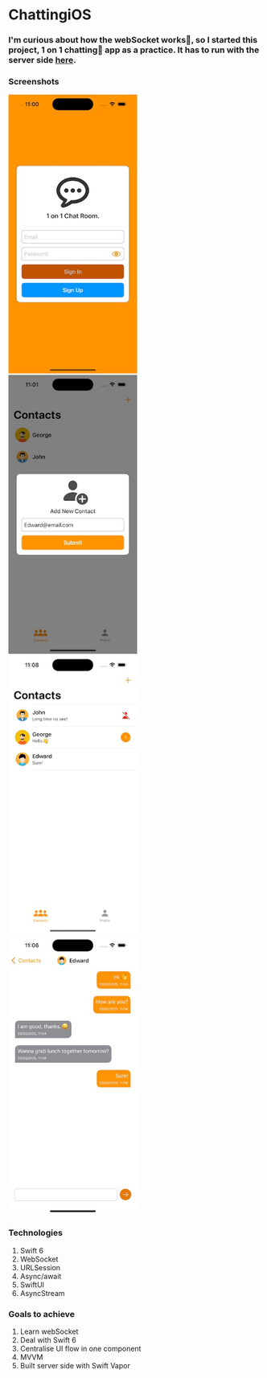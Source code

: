 # ChattingiOS

### I'm curious about how the webSocket works🤔, so I started this project, 1 on 1 chatting💬 app as a practice. It has to run with the server side [here](https://github.com/tzc1234/ChattingServer). 

### Screenshots
<img src="https://github.com/tzc1234/ChattingiOS/blob/main/screenshots/screenshot1.jpeg" alt="screenshot1" width="256" height="555"/> <img src="https://github.com/tzc1234/ChattingiOS/blob/main/screenshots/screenshot2.jpeg" alt="screenshot2" width="256" height="555"/> <img src="https://github.com/tzc1234/ChattingiOS/blob/main/screenshots/screenshot3.jpeg" alt="screenshot3" width="256" height="555"/> <img src="https://github.com/tzc1234/ChattingiOS/blob/main/screenshots/screenshot4.jpeg" alt="screenshot4" width="256" height="555"/>

### Technologies
1. Swift 6
2. WebSocket
3. URLSession
4. Async/await
5. SwiftUI
6. AsyncStream

### Goals to achieve
1. Learn webSocket
2. Deal with Swift 6
3. Centralise UI flow in one component
4. MVVM
5. Built server side with Swift Vapor